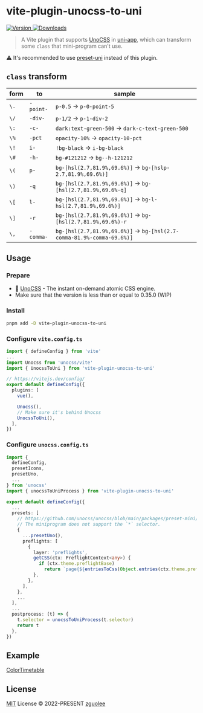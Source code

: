 # vite-plugin-unocss-to-uni

[![Version](https://img.shields.io/npm/v/vite-plugin-unocss-to-uni.svg?style=flat-square&logo=npm) ![Downloads](https://img.shields.io/npm/dm/vite-plugin-unocss-to-uni.svg?style=flat-square&logo=npm)](https://www.npmjs.com/package/vite-plugin-unocss-to-uni)

> A Vite plugin that supports [UnoCSS](https://github.com/unocss/unocss) in [uni-app](https://github.com/dcloudio/uni-app), which can transform some `class` that mini-program can't use.

:warning: It's recommended to use [preset-uni](https://github.com/zguolee/preset-uni) instead of this plugin.


## `class` transform

| form | to      | sample                 |
| ---- | ------- | ---------------------- |
| `\.` | `-point-` | `p-0.5` -> `p-0-point-5` |
| `\/` | `-div-` | `p-1/2` -> `p-1-div-2` |
| `\:` | `-c-` | `dark:text-green-500` -> `dark-c-text-green-500` |
| `\%` | `-pct` | `opacity-10%` -> `opacity-10-pct` |
| `\!` | `i-` | `!bg-black` -> `i-bg-black` |
| `\#` | `-h-` | `bg-#121212` -> `bg--h-121212` |
| `\(` | `p-` | `bg-[hsl(2.7,81.9%,69.6%)]` -> `bg-[hslp-2.7,81.9%,69.6%)]` |
| `\)` | `-q` | `bg-[hsl(2.7,81.9%,69.6%)]` -> `bg-[hsl(2.7,81.9%,69.6%-q]` |
| `\[` | `l-` | `bg-[hsl(2.7,81.9%,69.6%)]` -> `bg-l-hsl(2.7,81.9%,69.6%)]` |
| `\]` | `-r` | `bg-[hsl(2.7,81.9%,69.6%)]` -> `bg-[hsl(2.7,81.9%,69.6%)-r` |
| `\,` | `-comma-` | `bg-[hsl(2.7,81.9%,69.6%)]` -> `bg-[hsl(2.7-comma-81.9%-comma-69.6%)]` |

## Usage

### Prepare

- 🎨 [UnoCSS](https://github.com/unocss/unocss) - The instant on-demand atomic CSS engine.
- Make sure that the version is less than or equal to 0.35.0 (WIP)

### Install

```bash
pnpm add -D vite-plugin-unocss-to-uni
```

### Configure `vite.config.ts`

```typescript
import { defineConfig } from 'vite'
...
import Unocss from 'unocss/vite'
import { UnocssToUni } from 'vite-plugin-unocss-to-uni'

// https://vitejs.dev/config/
export default defineConfig({
  plugins: [
    vue(),

    Unocss(),
    // Make sure it's behind Unocss
    UnocssToUni(),
  ],
})

```

### Configure `unocss.config.ts`

```typescript
import {
  defineConfig,
  presetIcons,
  presetUno,
  ...
} from 'unocss'
import { unocssToUniProcess } from 'vite-plugin-unocss-to-uni'

export default defineConfig({
  ...
  presets: [
    // https://github.com/unocss/unocss/blob/main/packages/preset-mini/src/preflights.ts
    // The miniprogram does not support the `*` selector.
    {
      ...presetUno(),
      preflights: [
        {
          layer: 'preflights',
          getCSS(ctx: PreflightContext<any>) {
            if (ctx.theme.preflightBase)
              return `page{${entriesToCss(Object.entries(ctx.theme.preflightBase))}}`
          },
        },
      ],
    },
    ...
  ],
  ...
  postprocess: (t) => {
    t.selector = unocssToUniProcess(t.selector)
    return t
  },
})
```



## Example
[ColorTimetable](https://github.com/zguolee/ColorTimetable)

## License

[MIT](./LICENSE) License © 2022-PRESENT [zguolee](https://github.com/zguolee)
